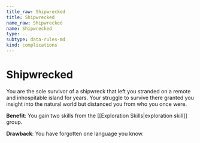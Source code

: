 ```yaml
---
title_raw: Shipwrecked
title: Shipwrecked
name_raw: Shipwrecked
name: Shipwrecked
type: ..
subtype: data-rules-md
kind: complications
---
```


# Shipwrecked

You are the sole survivor of a shipwreck that left you stranded on a remote and inhospitable island for years. Your struggle to survive there granted you insight into the natural world but distanced you from who you once were.

**Benefit**: You gain two skills from the [[Exploration Skills|exploration skill]] group.

**Drawback**: You have forgotten one language you know.
